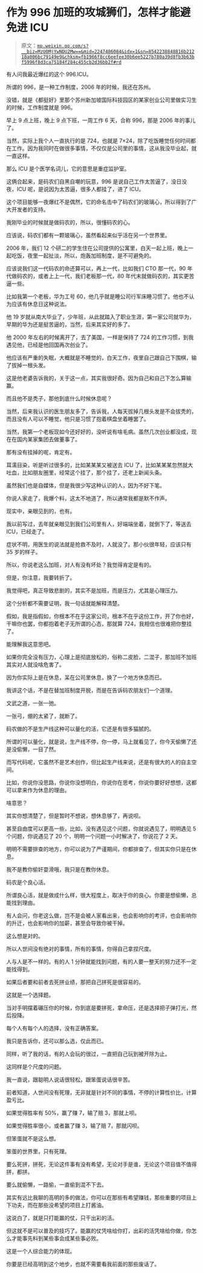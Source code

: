 # 作为 996 加班的攻城狮们，怎样才能避免进 ICU

> 原文：[`mp.weixin.qq.com/s?__biz=MzU0MjYwNDU2Mw==&mid=2247486084&idx=1&sn=8542238848816b21218a006bc79149e9&chksm=fb1966f8cc6eefee30b6ee5227b780a39d8fb3b63bf5996f8d3ca75184f284c455cb2d36bb2f#rd`](http://mp.weixin.qq.com/s?__biz=MzU0MjYwNDU2Mw==&mid=2247486084&idx=1&sn=8542238848816b21218a006bc79149e9&chksm=fb1966f8cc6eefee30b6ee5227b780a39d8fb3b63bf5996f8d3ca75184f284c455cb2d36bb2f#rd)

有人问我最近爆红的这个 996.ICU。

所谓的 996，是一种工作制度，2006 年的时候，我还在苏州。

没错，就是《都挺好》里那个苏州新加坡国际科技园区的某家创业公司里做实习生的时候，工作制度就是 996。

早上 9 点上班，晚上 9 点下班，一周工作 6 天，合称 996，那是 2006 年的事儿了。

当然，实际上我个人一直执行的是 724，也就是 7×24，除了吃饭睡觉任何时间都在工作。因为我同时在做很多事情，不仅仅是公司里的事情，这从我没毕业起，就一直这样。

那么 ICU 是个医学名词儿，它的意思是重症监护室。

这俩合起来，是码农们自黑自嘲的玩意，996 是说自己工作太苦逼了，没日没夜，ICU 呢，是说因为太苦逼，很多人都挂了，进了 ICU。

这个项目能够一夜爆红不是偶然，它的命名击中了码农们的玻璃心，所以得到了广大开发者的支持。

我刚毕业的时候就是做码农的，所以，很懂码农的心。

应该说，码农们都有一颗玻璃心，虽然看起来似乎活在另一个世界里。

2006 年，我们 12 个研二的学生住在公司提供的公寓里，白天一起上班，晚上一起吃饭，夜里一起扯淡，所以，炮轰加班制度，是不可避免的。

应该说我们这一代码农的命还算可以，再上一代，比如我们 CTO 那一代，90 年代做码农的，或者上上一代，我们老板那一代，80 年代末就做码农的，其实更苦逼一些。

比如我第一个老板，华为工号 60，他几乎就是睡公司行军床睡习惯了。他也不认为应该有休息日这种说法。

他 19 岁就从南大毕业了，少年班，从此就踏入了职业生涯，第一家公司就华为，早期的华为还是挺苦逼的，当然，后来其实好的多了。

他 2000 年左右的时候离开了，去了美国，一样是保持了 724 的工作习惯，到我遇见他，已经是他回国再次创业了。

他应该有严重的失眠，大概就是不睡觉的，白天工作，夜里自己跟自己下围棋，输了拔掉一根头发。

这是他老婆告诉我的，关于这一点，其实我很好奇。因为自己和自己下怎么算输赢。

而且他不是秃子，那他到底什么时候休息呢？

当然，后来我认识的医生朋友多了，告诉我，人每天拔掉几根头发是不会拔秃的，而且没有人可以不睡觉，他只是习惯了抱着棋盘坐着睡罢了。

当然，我第一个老板现如今还好好的，没听说有啥毛病。虽然几次创业都没成，现在在国内某家集团去做董事了。

那有没有挂掉的呢，肯定有。

耳濡目染，听是听过很多的，比如某某某又被送去 ICU 了，比如某某某忽然就大吐血，比如朋友圈里，经常这个挂了，那个挂了，还老上新闻头条。

虽然我们也是自媒体，但是我很少写这种认识的人，因为不好下笔。

你说人家走了，我爆个料，这太不地道了，所以通常我都是默不作声。

现实中，亲眼见到的，也有。

我以前写过，去年就亲眼见到我们公司里有人，好端端坐着，就倒下了，等送去 ICU，已经走了。

症状不明，用医生的说法就是抢救不及时，人就没了。那小伙很年轻，应该只有 35 岁的样子。

所以，你说老这么加班，对人有没有坏处？我觉得肯定是有的。

但是，你注意，我要转折了。

我觉得吧，真正导致悲剧的，其实不是加班，而是压力，尤其是心理压力。

这个分析都不需要证明，我一句话就能解释清楚。

假如，我是指假如，你根本不在乎这家公司，根本不在乎这份工作，开了你也好，干嘛你也罢，你都抱着老子无所谓的心态，那就算 724，我相信也很难把你整挂了。

能理解我这意思吧。

如果你完全没有压力，心理上是彻底放松的，俗称二皮脸，二混子，那加班不加班其实对人就没啥危害了。

因为你实际上是在休息，呆在公司里休息，换了一个地方休息而已。

我讲这个话，不是在替加班制度开脱，而是在告诉码农朋友们一个道理。

文武之道，一张一弛。

一张弓，绷的太紧了，就断了。

码农做的不是生产线这种可以量化的活，它还是有很多猫腻的。

所谓的可以量化，就是说，生产线不停，你一停，马上就看见了，你今天偷懒了还是没偷懒，一目了然。

而写代码呢，它虽然不是艺术创作，但比起生产线来说，还是有很大的人的自主空间。

比如，你说你没思路，你说你没想明白，你说你在思考，你说你要好好想想，这都可以拿来作为休息的理由。

啥意思？

其实你想清楚了，但是暂时不想说，想休息够了，再说呗。

甚至自由度可以更高一些，比如，没有遇见这个问题，你就说遇见了，明明遇见 5 个问题，你说遇见了 20 个，明明一个问题一小时解决了，你说花了 2 天。

明明不需要排查的地方，你可以说为了严谨期间，你都排查了，但其实你只是在休息。

我不是教你偷奸耍滑哦，我只是在教你休息。

码农是个良心活。

所谓良心活，就是做成什么样，很大程度上，取决于你的良心。你要是想偷懒，总能找到理由。

有人会问，你老这么做，岂不是会被人家看出来，也会影响你的考评，也会影响你的升迁，也会影响你的加薪，甚至会导致你被干掉。

这么想是对的。

所以人世间没有绝对的事情，所有的事情，你得自己拿捏尺度。

人与人是不一样的。有的人 1 分钟就能找到问题，有的人要一整天的努力还不一定能找得到。

如果后者要和前者去死拼业绩，那把自己拼死是很容易的。

这就是一个选择题。

当对手明摆着碾压你的时候，你到底是要拼死，拿命压，还是选择把子弹打光，然后投降。

每个人有每个人的选择，没有正确答案。

我只是告诉你，还可以那么选，仅此而已。

同样，听了我的话，有的人会玩的很过，一直把自己玩到被开除为止。

这同样是个尺度的问题。

我一直说，跟聪明人说话很轻松，跟笨蛋说话很辛苦。

前者知道，人世间没有死理，无非就是针对不同的事情，不停的计算性价比，计算盈亏比。

如果觉得胜率有 50%，赢了赚 7，输了赔 3，那就上呗。

如果觉得胜率很小，或者赢了赚 3，输了赔 7，那就闪呗。

但笨蛋就不是这么想。

笨蛋的世界里，只有死理。

要么死拼，拼死，无论这件事有没有希望，无论对手是谁，无论这个项目值不值得拼，都拼。

要么就偷懒，一路偷，一直偷到混不下去。

其实有远比我聊的高明的多的做法，你可以在那些有希望赚钱，那些重要的项目上下功夫，而在那些没希望的项目上打酱油。

这说白了，就是只打能赢的仗，只干出彩的活。

但这就不是可以普及的技巧了。能赢的仗凭啥给你打，出彩的活凭啥给你做，你怎么才能事先料到某些事会成某些事必败。

这是一个人综合能力的体现。

你要是已经高明到这个地步，也就不需要看我前面的那些废话了。
